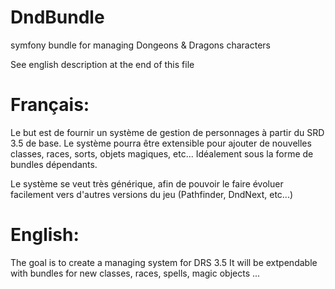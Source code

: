 DndBundle
=========

symfony bundle for managing Dongeons &amp; Dragons characters

See english description at the end of this file


Français:
=========

Le but est de fournir un système de gestion de personnages à partir du SRD 3.5 de base.
Le système pourra être extensible pour ajouter de nouvelles classes, races, sorts, objets magiques, etc...
Idéalement sous la forme de bundles dépendants.

Le système se veut très générique, afin de pouvoir le faire évoluer facilement vers d'autres versions du jeu (Pathfinder, DndNext, etc...)



English:
========

The goal is to create a managing system for DRS 3.5
It will be extpendable with bundles for new classes, races, spells, magic objects ...
